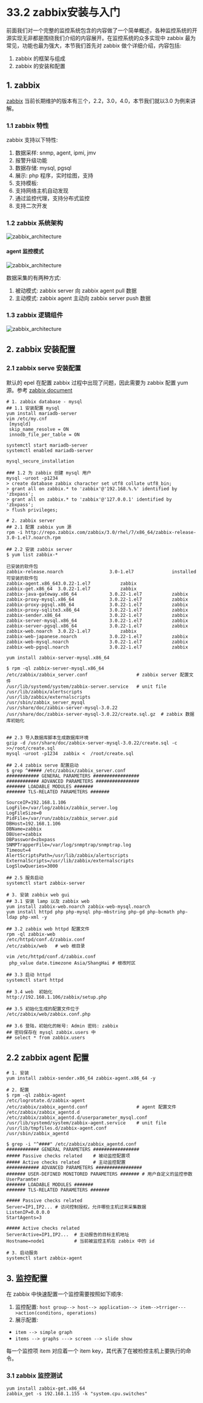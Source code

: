 # 33.2 zabbix安装与入门
前面我们对一个完整的监控系统包含的内容做了一个简单概述，各种监控系统的开源实现无非都是围绕我们介绍的内容展开。在监控系统的众多实现中 zabbix 最为常见，功能也最为强大，本节我们首先对 zabbix 做个详细介绍，内容包括:
1. zabbix 的框架与组成
2. zabbix 的安装和配置

## 1. zabbix
[zabbix](https://www.zabbix.com/download) 当前长期维护的版本有三个，2.2，3.0，4.0，本节我们就以3.0 为例来讲解。

### 1.1 zabbix 特性
zabbix 支持以下特性:
1. 数据采样: snmp, agent, ipmi, jmv
2. 报警升级功能
3. 数据存储: mysql, pgsql
4. 展示: php 程序，实时绘图，支持
5. 支持模板:
6. 支持网络主机自动发现
7. 通过监控代理，支持分布式监控
8. 支持二次开发

### 1.2 zabbix 系统架构
![zabbix_architecture](../images/32/zabbix_frame_base.jpg)

#### agent 监控模式
![zabbix_architecture](../images/32/zabbix_architecture.jpg)

数据采集的有两种方式:
1. 被动模式: zabbix server 向 zabbix agent pull 数据
2. 主动模式: zabbix agent 主动向 zabbix server push 数据

### 1.3 zabbix 逻辑组件
![zabbix_architecture](../images/32/zabbix_frame.jpg)


## 2. zabbix 安装配置
### 2.1 zabbix serve 安装配置
默认的 epel 在配置 zabbix 过程中出现了问题，因此需要为 zabbix 配置 yum 源。参考 [zabbix document](https://www.zabbix.com/download?zabbix=3.4&os_distribution=centos&os_version=7&db=MySQL)

```
# 1. zabbix database - mysql
## 1.1 安装配置 mysql
yum install mariadb-server
vim /etc/my.cnf
 [mysqld]
 skip_name_resolve = ON
 innodb_file_per_table = ON

systemctl start mariadb-server
systemctl enabled mariadb-server

mysql_secure_installation

### 1.2 为 zabbix 创建 mysql 用户
mysql -uroot -p1234
> create database zabbix character set utf8 collate utf8_bin;
> grant all on zabbix.* to 'zabbix'@'192.168.%.%' identified by 'zbxpass';
> grant all on zabbix.* to 'zabbix'@'127.0.0.1' identified by 'zbxpass';
> flush privileges;

# 2. zabbix server
## 2.1 配置 zabbix yum 源
rpm -i http://repo.zabbix.com/zabbix/3.0/rhel/7/x86_64/zabbix-release-3.0-1.el7.noarch.rpm

## 2.2 安装 zabbix server
$ yum list zabbix-*

已安装的软件包
zabbix-release.noarch                 3.0-1.el7              installed
可安装的软件包
zabbix-agent.x86_643.0.22-1.el7           zabbix   
zabbix-get.x86_64  3.0.22-1.el7           zabbix   
zabbix-java-gateway.x86_64            3.0.22-1.el7           zabbix   
zabbix-proxy-mysql.x86_64             3.0.22-1.el7           zabbix   
zabbix-proxy-pgsql.x86_64             3.0.22-1.el7           zabbix   
zabbix-proxy-sqlite3.x86_64           3.0.22-1.el7           zabbix   
zabbix-sender.x86_64                  3.0.22-1.el7           zabbix   
zabbix-server-mysql.x86_64            3.0.22-1.el7           zabbix   
zabbix-server-pgsql.x86_64            3.0.22-1.el7           zabbix   
zabbix-web.noarch  3.0.22-1.el7           zabbix   
zabbix-web-japanese.noarch            3.0.22-1.el7           zabbix   
zabbix-web-mysql.noarch               3.0.22-1.el7           zabbix   
zabbix-web-pgsql.noarch               3.0.22-1.el7           zabbix

yum install zabbix-server-mysql.x86_64

$ rpm -ql zabbix-server-mysql.x86_64
/etc/zabbix/zabbix_server.conf                  # zabbix server 配置文件
/usr/lib/systemd/system/zabbix-server.service   # unit file
/usr/lib/zabbix/alertscripts
/usr/lib/zabbix/externalscripts
/usr/sbin/zabbix_server_mysql
/usr/share/doc/zabbix-server-mysql-3.0.22
/usr/share/doc/zabbix-server-mysql-3.0.22/create.sql.gz  # zabbix 数据库初始化


## 2.3 导入数据库脚本生成数据库环境
gzip -d /usr/share/doc/zabbix-server-mysql-3.0.22/create.sql -c >>/root/create.sql
mysql -uroot -p1234  zabbix <  /root/create.sql

## 2.4 zabbix serve 配置启动
$ grep ^##### /etc/zabbix/zabbix_server.conf
############ GENERAL PARAMETERS #################
############ ADVANCED PARAMETERS ################
####### LOADABLE MODULES #######
####### TLS-RELATED PARAMETERS #######

SourceIP=192.168.1.106
LogFile=/var/log/zabbix/zabbix_server.log
LogFileSize=0
PidFile=/var/run/zabbix/zabbix_server.pid
DBHost=192.168.1.106
DBName=zabbix
DBUser=zabbix
DBPassword=zbxpass
SNMPTrapperFile=/var/log/snmptrap/snmptrap.log
Timeout=4
AlertScriptsPath=/usr/lib/zabbix/alertscripts
ExternalScripts=/usr/lib/zabbix/externalscripts
LogSlowQueries=3000

## 2.5 服务启动
systemctl start zabbix-server

# 3. 安装 zabbix web gui
## 3.1 安装 lamp 以及 zabbix web
yum install zabbix-web.noarch zabbix-web-mysql.noarch
yum install httpd php php-mysql php-mbstring php-gd php-bcmath php-ldap php-xml -y

## 3.2 zabbix web httpd 配置文件
rpm -ql zabbix-web
/etc/httpd/conf.d/zabbix.conf
/etc/zabbix/web   # web 根目录

vim /etc/httpd/conf.d/zabbix.conf
 php_value date.timezone Asia/ShangHai # 根改时区

## 3.3 启动 httpd
systemctl start httpd

## 3.4 web  初始化
http://192.168.1.106/zabbix/setup.php

## 3.5 初始化生成的配置文件位于
/etc/zabbix/web/zabbix.conf.php

## 3.6 登陆，初始化的帐号: Admin 密码: zabbix
## 密码保存在 mysql zabbix.users 中
## select * from zabbix.users
```

## 2.2 zabbix agent 配置
```
# 1. 安装
yum install zabbix-sender.x86_64 zabbix-agent.x86_64 -y

# 2. 配置
$ rpm -ql zabbix-agent
/etc/logrotate.d/zabbix-agent
/etc/zabbix/zabbix_agentd.conf                  # agent 配置文件
/etc/zabbix/zabbix_agentd.d
/etc/zabbix/zabbix_agentd.d/userparameter_mysql.conf
/usr/lib/systemd/system/zabbix-agent.service    # unit file
/usr/lib/tmpfiles.d/zabbix-agent.conf
/usr/sbin/zabbix_agentd

$ grep -i "^####" /etc/zabbix/zabbix_agentd.conf
############ GENERAL PARAMETERS #################
##### Passive checks related    # 被动监控配置项
##### Active checks related     # 主动监控配置
############ ADVANCED PARAMETERS #################
####### USER-DEFINED MONITORED PARAMETERS ####### # 用户自定义的监控参数 UserParamter
####### LOADABLE MODULES #######
####### TLS-RELATED PARAMETERS #######

##### Passive checks related
Server=IP1,IP2... # 访问控制授权，允许哪些主机过来采集数据
ListenIP=0.0.0.0
StartAgents=3

##### Active checks related
ServerActive=IP1,IP2...  # 主动报告的目标主机地址
Hostname=node1           # 当前被监控主机在 zabbix 中的 id

# 3. 启动服务
systemctl start zabbix-agent
```

## 3. 监控配置
在 zabbix 中快速配置一个监控需要按照如下顺序:
1. 监控配置: `host group--> host--> application--> item-->trriger--->action(conditons, operations)`
2. 展示配置:
  - `item --> simple graph`
  - `items --> graphs ---> screen --> slide show`

每一个监控项 item 对应着一个 item key，其代表了在被检控主机上要执行的命令。


### 3.1 zabbix 监控测试
```
yum install zabbix-get.x86_64
zabbix_get -s 192.168.1.155 -k "system.cpu.switches"
```
